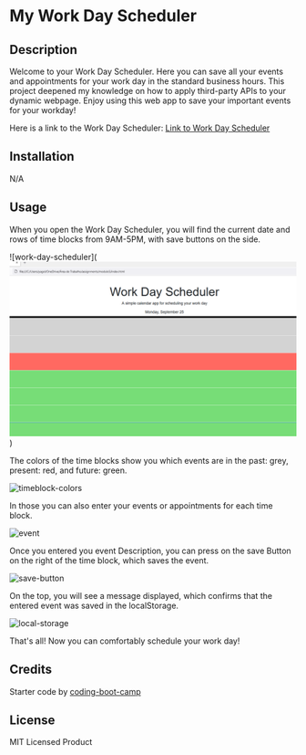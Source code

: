 # My Work Day Scheduler

## Description

Welcome to your Work Day Scheduler.
Here you can save all your events and appointments for your work day in the standard business hours.
This project deepened my knowledge on how to apply third-party APIs to your dynamic webpage.
Enjoy using this web app to save your important events for your workday!

Here is a link to the Work Day Scheduler: [Link to Work Day Scheduler](https://github.com/yago-pixel/modulo5.git)

## Installation

N/A

## Usage

When you open the Work Day Scheduler, you will find the current date and rows of time blocks from 9AM-5PM, with save buttons on the side.

![work-day-scheduler](![screenshot](<Screenshot 2023-09-25 200941.png>))

The colors of the time blocks show you which events are in the past: grey, present: red, and future: green.

![timeblock-colors](https://github.com/yago-pixel/my-work-day-scheduler/assets/129299589/a18333ed-2029-4eba-908a-f1daae7d22a9)

In those you can also enter your events or appointments for each time block.

![event](https://github.com/yago-pixel/my-work-day-scheduler/assets/129299589/d5d1fa35-de0d-4cda-83ad-6eb0a63dbad3)

Once you entered you event Description, you can press on the save Button on the right of the time block, which saves the event.

![save-button](https://github.com/yago-pixel/my-work-day-scheduler/assets/129299589/9daa8821-ba8b-4903-af35-bbd6dbe1e096)

On the top, you will see a message displayed, which confirms that the entered event was saved in the localStorage.

![local-storage](https://github.com/yago-pixelmy-work-day-scheduler/assets/129299589/2f863cbc-e751-4d65-a9f6-c1f8d25abc24)

That's all! Now you can comfortably schedule your work day!



## Credits

Starter code by [coding-boot-camp](https://github.com/coding-boot-camp/crispy-octo-meme)

## License

MIT Licensed Product